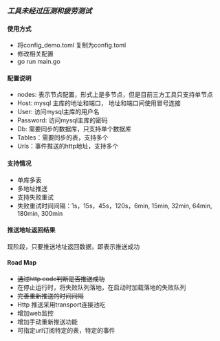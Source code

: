 ### *工具未经过压测和疲劳测试*

#### 使用方式

* 将config_demo.toml 复制为config.toml
* 修改相关配置
* go run main.go

#### 配置说明

* nodes: 表示节点配置，形式上是多节点，但是目前三方工具只支持单节点
* Host:  mysql 主库的地址和端口， 地址和端口间使用冒号连接
* User: 访问mysql主库的用户名
* Password: 访问mysql主库的密码
* Db: 需要同步的数据库，只支持单个数据库
* Tables：需要同步的表，支持多个
* Urls：事件推送的http地址，支持多个

#### 支持情况

* 单库多表
* 多地址推送
* 支持失败重试
* 失败重试时间间隔：1s，15s，45s，120s，6min, 15min, 32min, 64min, 180min, 300min

#### 推送地址返回结果

现阶段，只要推送地址返回数据，即表示推送成功

#### Road Map

* ~~通过http code判断是否推送成功~~
* 在停止运行时，将失败队列落地，在启动时加载落地的失败队列
* ~~完善重新推送的时间间隔~~
* Http 推送采用transport连接池吃
* 增加web监控
* 增加手动重新推送功能
* 可指定url订阅特定的表，特定的事件
